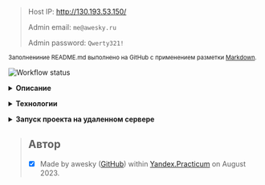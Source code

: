 > Host IP: http://130.193.53.150/
> 
> Admin email: ```me@awesky.ru```
> 
> Admin password: ```Qwerty321!```

<sub>Заполнениние README.md выполнено на GitHub с применением разметки [Markdown](https://docs.github.com/ru/get-started/writing-on-github/getting-started-with-writing-and-formatting-on-github/basic-writing-and-formatting-syntax).</sub>

![Workflow status](https://github.com/awesky/foodgram-project-react/actions/workflows/foodgram_workflow.yml/badge.svg)

__<details><summary>Описание</summary>__

Cайт Foodgram, «Продуктовый помощник».

На этом сервисе пользователи смогут публиковать рецепты, подписываться на публикации других пользователей, добавлять понравившиеся рецепты в список «Избранное», а перед походом в магазин скачивать сводный список продуктов, необходимых для приготовления одного или нескольких выбранных блюд.
</details>

__<details><summary>Технологии</summary>__

- [x] Python
- [x] Django
- [x] Django REST Framework
- [x] Nginx
- [x] Gunicorn
- [x] Docker
      
</details>

__<details><summary>Запуск проекта на удаленном сервере</summary>__

1. Клонируйте репозиторий ([официальная документация](https://docs.github.com/ru/repositories/creating-and-managing-repositories/cloning-a-repository))
    
2. Подключитесь к удаленному серверу

    <sub>_(пример для пользователя "customuser" и публичного IP-адреса сервера "84.201.161.196")_</sub>
    ```
    ssh customuser@84.201.161.196
    ```

3. Установите Docker ([официальная документация](https://docs.docker.com/engine/install/))

4. Задайте значения переменным в GitHub - Settings - (Secuity) Secrets and variables - Actions

      ```HOST```                  публичный IP сервера
      
      ```USER```                  имя пользователя на сервере
      
      ```SSH_KEY```               приватный ssh-ключ
      
      ```PASSPHRASE```            пароль ssh-ключа (при наличии)
      
      ```DOCKER_PASSWORD```       пароль от DockerHub
      
      ```DOCKER_USERNAME```       логин DockerHub
   
      ```SECRET_KEY```            секретный ключ Django-проекта
      
      ```DB_ENGINE```             django.db.backends.postgresql (установить указанное значение)
      
      ```DB_HOST```               db (установить указанное значение)

      ```DB_PORT```               порт подключения к базе данных
      
      ```DB_NAME```               имя базы данных
      
      ```POSTGRES_USER```         логин для подключения к базе данных
      
      ```POSTGRES_PASSWORD```     пароль для подключения к базе данных

6. Запустите GitHub Workflow ([официальная документация](https://docs.github.com/ru/actions/using-workflows/manually-running-a-workflow))

7. Сервис будет доступен по адресу: [http://84.201.161.196/](http://84.201.161.196/)

    <sup>_(пример для сервера с публичным IP-адресом "84.201.161.196")_</sup>
    
8. Создайте суперпользователя для администрирования проекта на сервере
    
    ```
    sudo docker-compose exec backend python manage.py createsuperuser
    ```

9. Панель администратора доступна по адресу: [http://84.201.161.196/admin](http://84.201.161.196/admin)

    <sup>_(пример для сервера с публичным IP-адресом "84.201.161.196")_</sup>
    
10. (По желанию) загрузите подготовленную базу ингредиентов
    
    ```
    sudo docker-compose exec backend python manage.py load_ingredients
    ```
    
</details>

> ## Автор
> - [x] Made by awesky ([GitHub](https://github.com/awesky)) within [Yandex.Practicum](https://practicum.yandex.ru/) on August 2023.
